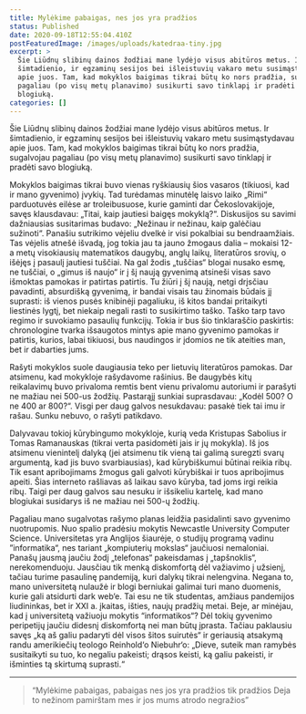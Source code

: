 ```yaml
---
title: Mylėkime pabaigas, nes jos yra pradžios
status: Published
date: 2020-09-18T12:55:04.410Z
postFeaturedImage: /images/uploads/katedraa-tiny.jpg
excerpt: >
  Šie Liūdnų slibinų dainos žodžiai mane lydėjo visus abitūros metus. Ir
  šimtadienio, ir egzaminų sesijos bei išleistuvių vakaro metu susimąstydavau
  apie juos. Tam, kad mokyklos baigimas tikrai būtų ko nors pradžia, sugalvojau
  pagaliau (po visų metų planavimo) susikurti savo tinklapį ir pradėti savo
  blogiuką.
categories: []
---
```

Šie Liūdnų slibinų dainos žodžiai mane lydėjo visus abitūros metus. Ir šimtadienio, ir egzaminų sesijos bei išleistuvių vakaro metu susimąstydavau apie juos. Tam, kad mokyklos baigimas tikrai būtų ko nors pradžia, sugalvojau pagaliau (po visų metų planavimo) susikurti savo tinklapį ir pradėti savo blogiuką.

Mokyklos baigimas tikrai buvo vienas ryškiausių šios vasaros (tikiuosi, kad ir mano gyvenimo) įvykių. Tad turėdamas minutėlę laisvo laiko „Rimi“ parduotuvės eilėse ar troleibusuose, kurie gaminti dar Čekoslovakijoje, savęs klausdavau: „Titai, kaip jautiesi baigęs mokyklą?“. Diskusijos su savimi dažniausias susitarimas budavo: „Nežinau ir nežinau, kaip galėčiau sužinoti“. Panašiu sutrikimo vėjeliu dvelkė ir visi pokalbiai su bendraamžiais. Tas vėjelis atnešė išvadą, jog tokia jau ta jauno žmogaus dalia – mokaisi 12-a metų visokiausių matematikos daugybų, anglų laikų, literatūros srovių, o išėjęs į pasaulį jautiesi tuščiai. Na gal žodis „tuščias“ blogai nusako esmę, ne tuščiai, o „gimus iš naujo“ ir į šį naują gyvenimą atsineši visas savo išmoktas pamokas ir patirtas patirtis. Tu žiūri į šį naują, netgi drįsčiau pavadinti, absurdišką gyvenimą, ir bandai visais tau žinomais būdais jį suprasti: iš vienos pusės knibinėji pagaliuku, iš kitos bandai pritaikyti liestinės lygtį, bet niekaip negali rasti to susikirtimo taško. Taško tarp tavo regimo ir suvokiamo pasaulių funkcijų. Tokia ir bus šio tinklaraščio paskirtis: chronologine tvarka išsaugotos mintys apie mano gyvenimo pamokas ir patirtis, kurios, labai tikiuosi, bus naudingos ir įdomios ne tik ateities man, bet ir dabarties jums.

Rašyti mokyklos suole daugiausia teko per lietuvių literatūros pamokas. Dar atsimenu, kad mokykloje rašydavome rašinius. Be daugybės kitų reikalavimų buvo privaloma remtis bent vienu privalomu autoriumi ir parašyti ne mažiau nei 500-us žodžių. Pastarąjį sunkiai suprasdavau: „Kodėl 500? O ne 400 ar 800?“. Visgi per daug galvos nesukdavau: pasakė tiek tai imu ir rašau. Sunku nebuvo, o rašyti patikdavo.

Dalyvavau tokioj kūrybingumo mokykloje, kurią veda Kristupas Sabolius ir Tomas Ramanauskas (tikrai verta pasidomėti jais ir jų mokykla). Iš jos atsimenu vienintelį dalyką (jei atsimenu tik vieną tai galimą suregzti svarų argumentą, kad jis buvo svarbiausias), kad kūrybiškumui būtinai reikia ribų. Tik esant apribojimams žmogus gali galvoti kūrybiškai ir tuos apribojimus apeiti. Šias interneto rašliavas aš laikau savo kūryba, tad joms irgi reikia ribų. Taigi per daug galvos sau nesuku ir išsikeliu kartelę, kad mano blogiukai susidarys iš ne mažiau nei 500-ų žodžių.

Pagaliau mano sugalvotas rašymo planas leidžia pasidalinti savo gyvenimo nuotrupomis. Nuo spalio pradėsiu mokytis Newcastle University Computer Science. Universitetas yra Anglijos šiaurėje, o studijų programą vadinu ”informatika“, nes tariant „kompiuterių mokslas“ jaučiuosi nemaloniai. Panašų jausmą jaučiu žodį „telefonas“ pakeisdamas į „tapšnoklis“, nerekomenduoju. Jausčiau tik menką diskomfortą dėl važiavimo į užsienį, tačiau turime pasaulinę pandemiją, kuri dalykų tikrai nelengvina. Negana to, mano universitetą nulaužė ir blogi berniukai galimai turi mano duomenis, kurie gali atsidurti dark web‘e. Tai esu ne tik studentas, amžiaus pandemijos liudininkas, bet ir XXI a. įkaitas, išties, naujų pradžių metai. Beje, ar minėjau, kad į universitetą važiuoju mokytis “informatikos“? Dėl tokių gyvenimo peripetijų jaučiu didesnį diskomfortą nei man būtų įprasta. Tačiau paklausiu savęs „ką aš galiu padaryti dėl visos šitos suirutės“ ir geriausią atsakymą randu amerikiečių teologo Reinhold‘o Niebuhr‘o: „Dieve, suteik man ramybės susitaikyti su tuo, ko negaliu pakeisti; drąsos keisti, ką galiu pakeisti, ir išminties tą skirtumą suprasti.“

---
>“Mylėkime pabaigas, pabaigas nes jos yra pradžios tik pradžios
Deja to nežinom pamirštam mes ir jos mums atrodo negražios”